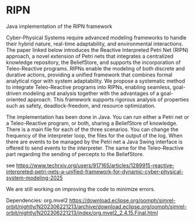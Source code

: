 # RIPN
Java implementation of the RIPN framework

Cyber-Physical Systems require advanced modeling frameworks to handle their hybrid nature, real-time adaptability, and environmental interactions. The paper linked below introduces the Reactive Interpreted Petri Net (RIPN) approach, a novel extension of Petri nets that integrates a centralized knowledge repository, the BeliefStore, and supports the incorporation of Teleo-Reactive programs. RIPNs enable the modeling of both discrete and durative actions, providing a unified framework that combines formal analytical rigor with system adaptability. We propose a systematic method to integrate Teleo-Reactive programs into RIPNs, enabling seamless, goal-driven modeling and analysis together with the advantages of a goal-oriented approach. This framework supports rigorous analysis of properties such as safety, deadlock-freedom, and resource optimization. 

The implementation has been done in Java. You can run either a Petri net or a Teleo-Reactive program, or both, sharing a BeliefStore of knowledge. There is a main file for each of the three scenarios. You can change the frequency of the interpreter loop, the files for the output of the log. When there are events to be managed by the Petri net a Java Swing interface is offered to send events to the interpreter. The same for the Teleo-Reactive part regarding the sending of percepts to the BeliefStore.

see https://www.techrxiv.org/users/917165/articles/1289915-reactive-interpreted-petri-nets-a-unified-framework-for-dynamic-cyber-physical-system-modeling-2025

We are still working on improving the code to minimize errors.

Dependencies: 
org.mvel2
https://download.eclipse.org/oomph/simrel-orbit/nightly/N202306221213/archive/download.eclipse.org/oomph/simrel-orbit/nightly/N202306221213/index/org.mvel2_2.4.15.Final.html

